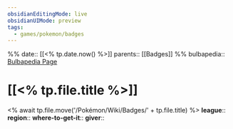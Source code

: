 ```yaml
---
obsidianEditingMode: live
obsidianUIMode: preview
tags:
  - games/pokemon/badges
---
```

%%
date:: [[<% tp.date.now() %>]]
parents:: [[Badges]]
%%
bulbapedia:: [Bulbapedia Page]()

# [[<% tp.file.title %>]]
<% await tp.file.move('/Pokémon/Wiki/Badges/' + tp.file.title) %>
**league**:: 
**region**:: 
**where-to-get-it**:: 
**giver**:: 